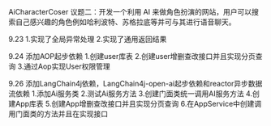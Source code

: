 AiCharacterCoser
议题二：开发一个利用 AI 来做角色扮演的网站，用户可以搜索自己感兴趣的角色例如哈利波特、苏格拉底等并可与其进行语音聊天。

9.23
1.实现了全局异常处理
2.实现了通用返回结果

9.24 
添加AOP起步依赖
1.创建user库表
2.创建user增删查改接口并且实现分页查询
3.通过Aop实现User权限管理

9.26
添加LangChain4j依赖，LangChain4j-open-ai起步依赖和reactor异步数据流依赖
1.添加Ai服务类
2.测试Ai服务方法
3.创建门面类统一调用AI服务方法
4.创建App库表
5.创建App增删查改接口并且实现分页查询
6.在AppService中创建调用门面类的方法并且在实现接口
